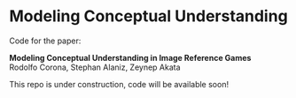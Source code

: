 # Modeling Conceptual Understanding 
Code for the paper: 

**Modeling Conceptual Understanding in Image Reference Games**\
Rodolfo Corona, Stephan Alaniz, Zeynep Akata


This repo is under construction, code will be available soon!
